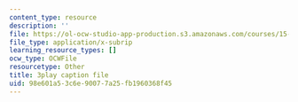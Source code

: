 ```yaml
---
content_type: resource
description: ''
file: https://ol-ocw-studio-app-production.s3.amazonaws.com/courses/15-031j-energy-decisions-markets-and-policies-spring-2012/98e601a53c6e90077a25fb1960368f45_2oooMpS_3vg.srt
file_type: application/x-subrip
learning_resource_types: []
ocw_type: OCWFile
resourcetype: Other
title: 3play caption file
uid: 98e601a5-3c6e-9007-7a25-fb1960368f45
---
```

